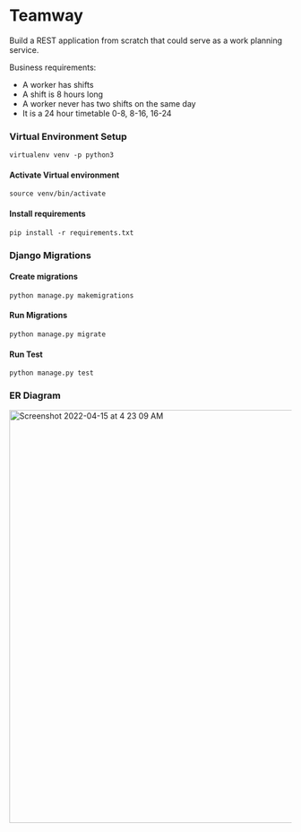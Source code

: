 # Teamway

Build a REST application from scratch that could serve as a work planning service.


Business requirements:
 - A worker has shifts
 - A shift is 8 hours long
 - A worker never has two shifts on the same day
 - It is a 24 hour timetable 0-8, 8-16, 16-24



### Virtual Environment Setup

    virtualenv venv -p python3

#### Activate Virtual environment

    source venv/bin/activate

#### Install requirements

    pip install -r requirements.txt


### Django Migrations

#### Create migrations

    python manage.py makemigrations

#### Run Migrations

    python manage.py migrate


#### Run Test

    python manage.py test


### ER Diagram

<img width="737" alt="Screenshot 2022-04-15 at 4 23 09 AM" src="https://user-images.githubusercontent.com/8246823/163490415-c02bcfcc-b640-4bfc-9ea9-39ca8f80ba97.png">
